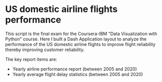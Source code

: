 # US domestic airline flights performance

This script is the final exam for the Coursera-IBM "Data Visualization with Python" course. Here I built a Dash Application layout to analyze the performance of the US domestic airline flights to improve flight reliability thereby improving customer reliability.

The key report items are:

- Yearly airline performance report (between 2005 and 2020)
- Yearly average flight delay statistics (between 2005 and 2020)
